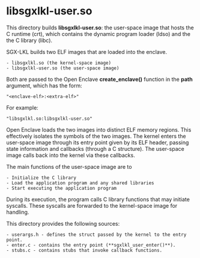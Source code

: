 libsgxlkl-user.so
=================

This directory builds **libsgxlkl-user.so**: the user-space image that hosts
the C runtime (crt), which contains the dynamic program loader (ldso) and the
the C library (libc).

SGX-LKL builds two ELF images that are loaded into the enclave.

    - libsgxlkl.so (the kernel-space image)
    - libsgxlkl-user.so (the user-space image)

Both are passed to the Open Enclave **create_enclave()** function in the
**path** argument, which has the form:

    "<enclave-elf>:<extra-elf>"

For example:

    "libsgxlkl.so:libsgxlkl-user.so"

Open Enclave loads the two images into distinct ELF memory regions. This
effectively isolates the symbols of the two images. The kernel enters the
user-space image through its entry point given by its ELF header, passing
state information and callbacks (through a C structure). The user-space
image calls back into the kernel via these callbacks.

The main functions of the user-space image are to

    - Initialize the C library
    - Load the application program and any shared libraries
    - Start executing the application program

During its execution, the program calls C library functions that may initiate
syscalls. These syscalls are forwarded to the kernel-space image for handling.

This directory provides the following sources:

    - userargs.h - defines the struct passed by the kernel to the entry point.
    - enter.c - contains the entry point (**sgxlkl_user_enter()**).
    - stubs.c - contains stubs that invoke callback functions.

